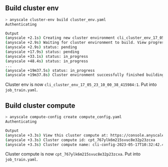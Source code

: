 ## Build cluster env


```bash
> anyscale cluster-env build cluster_env.yaml
Authenticating

Output
(anyscale +2.1s) Creating new cluster environment cli_cluster_env_17_05_23_10_00_38_415984
(anyscale +2.9s) Waiting for cluster environment to build. View progress at https://console.anyscale.com/configurations/app-config-details/bld_zexskbdb4ubljupzm4swkjm8km.
(anyscale +2.9s) status: pending
(anyscale +17.9s) status: pending
(anyscale +33.1s) status: in_progress
(anyscale +48.4s) status: in_progress
...
(anyscale +19m37.5s) status: in_progress
(anyscale +19m37.8s) Cluster environment successfully finished building.
```

Cluster env is now `cli_cluster_env_17_05_23_10_00_38_415984:1`. Put into `job_train.yaml`.

## Build cluster compute

```bash
> anyscale compute-config create compute_config.yaml
Authenticating

Output
(anyscale +3.3s) View this cluster compute at: https://console.anyscale.com/configurations/cluster-computes/cpt_767ylk6m215svuc8e32p23zcxa
(anyscale +3.3s) Cluster compute id: cpt_767ylk6m215svuc8e32p23zcxa
(anyscale +3.3s) Cluster compute name: cli-config-2023-05-17T10:32:42.488882
```

Cluster compute is now `cpt_767ylk6m215svuc8e32p23zcxa`. Put into `job_train.yaml`.

